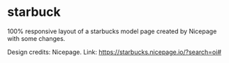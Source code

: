 # starbuck
100% responsive layout of a starbucks model page created by Nicepage with some changes. 

Design credits: Nicepage.
Link: https://starbucks.nicepage.io/?search=oi#
